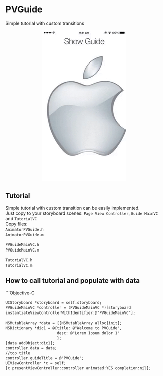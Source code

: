 # PVGuide
Simple tutorial with custom transitions


<p align="center">
  <img src="https://github.com/Vaberer/PVGuide/blob/master/demo.gif" />
</p>

<h2>Tutorial</h2>
Simple tutorial with custom transition can be easily implemented.
<br>
Just copy to your storyboard scenes: <code>Page View Controller</code>, <code>Guide MainVC</code> and <code>TutorialVC</code>
<br>
Copy files:<br>
<code>AnimatorPVGuide.h</code><br>
<code>AnimatorPVGuide.m</code><br>

<code>PVGuideMainVC.h</code><br>
<code>PVGuideMainVC.m</code><br>

<code>TutorialVC.h</code><br>
<code>TutorialVC.m</code><br>

<h2>How to call tutorial and populate with data</h2>
```Objective-C


    UIStoryboard *storyboard = self.storyboard;
    PVGuideMainVC *controller = (PVGuideMainVC *)[storyboard instantiateViewControllerWithIdentifier:@"PVGuideMainVC"];
    
    NSMutableArray *data = [[NSMutableArray alloc]init];
    NSDictionary *dic1 = @{title: @"Welcome to PVGuide",
                           desc: @"Lorem Ipsum dolor 1"
                           };
    [data addObject:dic1];
    controller.data = data;
    //top title
    controller.guideTitle = @"PVGuide";
    UIViewController *c = self;
    [c presentViewController:controller animated:YES completion:nil];
```

